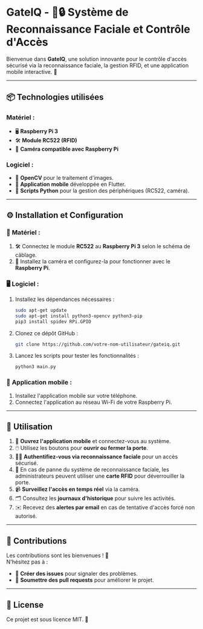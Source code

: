 # GateIQ - 🚪🔒 Système de Reconnaissance Faciale et Contrôle d'Accès

Bienvenue dans **GateIQ**, une solution innovante pour le contrôle d'accès sécurisé via la reconnaissance faciale, la gestion RFID, et une application mobile interactive. 🚀  

---

## 📦 **Technologies utilisées**

### Matériel :  
- 🖥️ **Raspberry Pi 3**  
- 🛠️ **Module RC522 (RFID)**  
- 📸 **Caméra compatible avec Raspberry Pi**  

### Logiciel :  
- 🧠 **OpenCV** pour le traitement d'images.  
- 📱 **Application mobile** développée en Flutter.  
- 🐍 **Scripts Python** pour la gestion des périphériques (RC522, caméra).  

---

## ⚙️ **Installation et Configuration**

### 🔌 **Matériel** :  
1. 🛠️ Connectez le module **RC522** au **Raspberry Pi 3** selon le schéma de câblage.  
2. 📸 Installez la caméra et configurez-la pour fonctionner avec le **Raspberry Pi**.  

### 🖥️ **Logiciel** :  
1. Installez les dépendances nécessaires :  
    ```bash  
    sudo apt-get update  
    sudo apt-get install python3-opencv python3-pip  
    pip3 install spidev RPi.GPIO  
    ```  
2. Clonez ce dépôt GitHub :  
    ```bash  
    git clone https://github.com/votre-nom-utilisateur/gateiq.git  
    ```  
3. Lancez les scripts pour tester les fonctionnalités :  
    ```bash  
    python3 main.py  
    ```  

### 📱 **Application mobile** :  
1. Installez l'application mobile sur votre téléphone.  
2. Connectez l'application au réseau Wi-Fi de votre Raspberry Pi.  

---

## 🚀 **Utilisation**

1. 📱 **Ouvrez l'application mobile** et connectez-vous au système.  
2. 🖱️ Utilisez les boutons pour **ouvrir ou fermer la porte**.  
3. 🧑‍🎤 **Authentifiez-vous via reconnaissance faciale** pour un accès sécurisé.  
4. 🔑 En cas de panne du système de reconnaissance faciale, les administrateurs peuvent utiliser une **carte RFID** pour déverrouiller la porte.  
5. 📹 **Surveillez l'accès en temps réel** via la caméra.  
6. 🗂️ Consultez les **journaux d'historique** pour suivre les activités.  
7. ✉️ Recevez des **alertes par email** en cas de tentative d'accès forcé non autorisé.  

---

## 🤝 **Contributions**

Les contributions sont les bienvenues ! 🎉  
N'hésitez pas à :  
- 🐛 **Créer des issues** pour signaler des problèmes.  
- 🔄 **Soumettre des pull requests** pour améliorer le projet.  

---

## 📄 **License**

Ce projet est sous licence MIT. 📝

